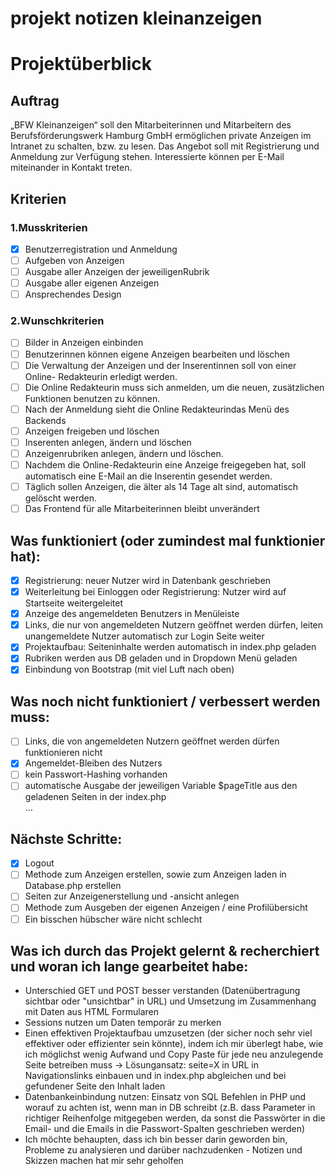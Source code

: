 # projekt notizen kleinanzeigen   
# Projektüberblick   
## Auftrag   
„BFW Kleinanzeigen“ soll den Mitarbeiterinnen und Mitarbeitern des Berufsförderungswerk
Hamburg GmbH ermöglichen private Anzeigen im Intranet zu schalten, bzw. zu lesen. Das
Angebot soll mit Registrierung und Anmeldung zur Verfügung stehen. Interessierte können
per E-Mail miteinander in Kontakt treten.   
## Kriterien   
### 1.Musskriterien   
- [x] Benutzerregistration und Anmeldung   
- [ ] Aufgeben von Anzeigen   
- [ ] Ausgabe aller Anzeigen der jeweiligenRubrik   
- [ ] Ausgabe aller eigenen Anzeigen   
- [ ] Ansprechendes Design   
   
### 2.Wunschkriterien
   
- [ ] Bilder in Anzeigen einbinden   
- [ ] Benutzerinnen können eigene Anzeigen bearbeiten und löschen   
- [ ] Die Verwaltung der Anzeigen und der Inserentinnen soll von einer Online-
Redakteurin erledigt werden.   
- [ ] Die Online Redakteurin muss sich anmelden, um die neuen, zusätzlichen
Funktionen benutzen zu können.   
- [ ] Nach der Anmeldung sieht die Online Redakteurindas Menü des Backends   
- [ ] Anzeigen freigeben und löschen   
- [ ] Inserenten anlegen, ändern und löschen   
- [ ] Anzeigenrubriken anlegen, ändern und löschen.   
- [ ] Nachdem die Online-Redakteurin eine Anzeige freigegeben hat, soll automatisch
eine E-Mail an die Inserentin gesendet werden.   
- [ ] Täglich sollen Anzeigen, die älter als 14 Tage alt sind, automatisch gelöscht
werden.   
- [ ] Das Frontend für alle Mitarbeiterinnen bleibt unverändert   
   
## Was funktioniert (oder zumindest mal funktionier hat):   
- [x] Registrierung: neuer Nutzer wird in Datenbank geschrieben   
- [x] Weiterleitung bei Einloggen oder Registrierung: Nutzer wird auf Startseite weitergeleitet   
- [x] Anzeige des angemeldeten Benutzers in Menüleiste   
- [x] Links, die nur von angemeldeten Nutzern geöffnet werden dürfen, leiten unangemeldete Nutzer automatisch zur Login Seite weiter   
- [x] Projektaufbau: Seiteninhalte werden automatisch in index.php geladen    
- [x] Rubriken werden aus DB geladen und in Dropdown Menü geladen   
- [x] Einbindung von Bootstrap (mit viel Luft nach oben)   
   
## Was noch nicht funktioniert / verbessert werden muss:   
- [ ] Links, die von angemeldeten Nutzern geöffnet werden dürfen funktionieren nicht   
- [x] Angemeldet-Bleiben des Nutzers    
- [ ] kein Passwort-Hashing vorhanden   
- [ ] automatische Ausgabe der jeweiligen Variable $pageTitle aus den geladenen Seiten in der index.php   
…    
   
## Nächste Schritte:   
- [x] Logout   
- [ ] Methode zum Anzeigen erstellen, sowie zum Anzeigen laden in Database.php erstellen   
- [ ] Seiten zur Anzeigenerstellung und -ansicht anlegen    
- [ ] Methode zum Ausgeben der eigenen Anzeigen / eine Profilübersicht   
- [ ] Ein bisschen hübscher wäre nicht schlecht   
   
## Was ich durch das Projekt gelernt & recherchiert und woran ich lange gearbeitet habe:   
- Unterschied GET und POST besser verstanden (Datenübertragung sichtbar oder "unsichtbar" in URL) und Umsetzung im Zusammenhang mit Daten aus HTML Formularen    
- Sessions nutzen um Daten temporär zu merken    
- Einen effektiven Projektaufbau umzusetzen (der sicher noch sehr viel effektiver oder effizienter sein könnte), indem ich mir überlegt habe, wie ich möglichst wenig Aufwand und Copy Paste für jede neu anzulegende Seite betreiben muss → Lösungansatz: seite=X in URL in Navigationslinks einbauen und in index.php abgleichen und bei gefundener Seite den Inhalt laden    
- Datenbankeinbindung nutzen: Einsatz von SQL Befehlen in PHP und worauf zu achten ist, wenn man in DB schreibt (z.B. dass Parameter in richtiger Reihenfolge mitgegeben werden, da sonst die Passwörter in die Email- und die Emails in die Passwort-Spalten geschrieben werden)   
- Ich möchte behaupten, dass ich bin besser darin geworden bin, Probleme zu analysieren und darüber nachzudenken - Notizen und Skizzen machen hat mir sehr geholfen    
   


   
